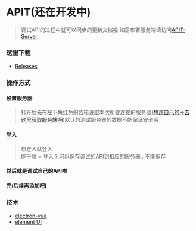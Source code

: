 # APIT(还在开发中)

> 调试API的过程中就可以同步的更新文档啦
> 如需布署服务端请访问[APIT-Server](https://github.com/ThisSeanZhang/APIT-Server)

### 这里下载

* [Releases](https://github.com/ThisSeanZhang/APIT-Client/releases)

### 操作方式
#### 设置服务器
> 打开后先在左下角红色的齿轮设置本次所要连接的服务器([想连自己的->去这里获取服务端吧](https://github.com/ThisSeanZhang/APIT-Server/releases))默认的测试服务器的数据不能保证安全哦
#### 登入
> 想登入就登入 <br>
> 能干啥 = 登入 ? 可以保存调试的API到相应的服务器 : 不能保存

#### 然后就是调试自己的API啦

#### 完(后续再添加吧)

### 技术
* [electron-vue](https://github.com/SimulatedGREG/electron-vue)
* [element UI](https://element.eleme.io)
